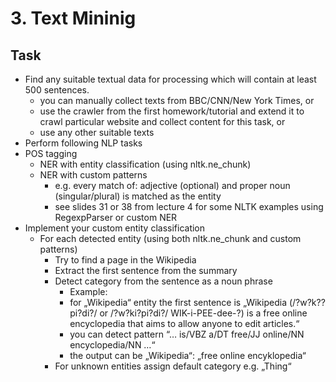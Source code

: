 # 3. Text Mininig
## Task
+ Find any suitable textual data for processing which will contain at least 500 sentences.
  + you can manually collect texts from BBC/CNN/New York Times, or
  + use the crawler from the first homework/tutorial and extend it to crawl particular website and collect content for this task, or
  + use any other suitable texts
+ Perform following NLP tasks
+ POS tagging
  + NER with entity classification (using nltk.ne_chunk)
  + NER with custom patterns
    + e.g. every match of: adjective (optional) and proper noun (singular/plural) is matched as the entity
    + see slides 31 or 38 from lecture 4 for some NLTK examples using RegexpParser or custom NER
+ Implement your custom entity classification
  + For each detected entity (using both nltk.ne_chunk and custom patterns)
    + Try to find a page in the Wikipedia
    + Extract the first sentence from the summary
    + Detect category from the sentence as a noun phrase
      + Example:
      + for „Wikipedia“ entity the first sentence is „Wikipedia (/?w?k??pi?di?/ or /?w?ki?pi?di?/ WIK-i-PEE-dee-?) is a free online encyclopedia that aims to allow anyone to edit articles.“
      + you can detect pattern “… is/VBZ a/DT free/JJ online/NN encyclopedia/NN …“
      + the output can be „Wikipedia“: „free online encyklopedia“
    + For unknown entities assign default category e.g. „Thing“
